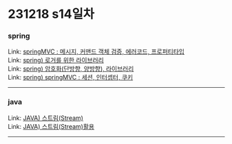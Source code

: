 # 231218 s14일차


### spring

Link: [springMVC : 메시지, 커맨드 객체 검증, 에러코드, 프로퍼티타입](https://blog.naver.com/dkumylove/223302058882)<br>
Link: [spring) 로거를 위한 라이브러리](https://blog.naver.com/dkumylove/223302064718)<br>
Link: [spring) 암호화(단방향, 양방향), 라이브러리](https://blog.naver.com/dkumylove/223302091804)<br>
Link: [spring) springMVC : 세션, 인터셉터, 쿠키](https://blog.naver.com/dkumylove/223302093504)<br>

-------------

### java

Link: [JAVA) 스트림(Stream)](https://blog.naver.com/dkumylove/223297955462)<br>
Link: [JAVA) 스트림(Stream)활용](https://blog.naver.com/dkumylove/223302110950)<br>

-------------

